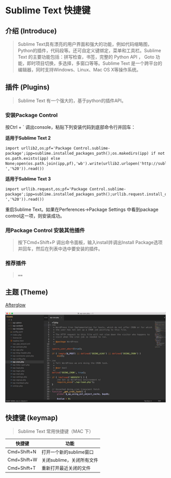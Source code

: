 # Sublime Text 快捷键

## 介绍 (Introduce)
> Sublime Text具有漂亮的用户界面和强大的功能，例如代码缩略图，Python的插件，代码段等。还可自定义键绑定，菜单和工具栏。Sublime Text 的主要功能包括：拼写检查，书签，完整的 Python API ， Goto 功能，即时项目切换，多选择，多窗口等等。Sublime Text 是一个跨平台的编辑器，同时支持Windows、Linux、Mac OS X等操作系统。

## 插件 (Plugins)
> Sublime Text 有一个强大的，基于python的插件API。

### 安装Package Control

按Ctrl + ` 调出console，粘贴下列安装代码到底部命令行并回车：

**适用于Sublime Text 2**

	import urllib2,os;pf='Package Control.sublime-package';ipp=sublime.installed_packages_path();os.makedirs(ipp) if not os.path.exists(ipp) else None;open(os.path.join(ipp,pf),'wb').write(urllib2.urlopen('http://sublime.wbond.net/'+pf.replace(' ','%20')).read())
	
**适用于Sublime Text 3**

	import urllib.request,os;pf='Package Control.sublime-package';ipp=sublime.installed_packages_path();urllib.request.install_opener(urllib.request.build_opener(urllib.request.ProxyHandler()));open(os.path.join(ipp,pf),'wb').write(urllib.request.urlopen('http://sublime.wbond.net/'+pf.replace(' ','%20')).read())

重启Sublime Text。如果在Perferences->Package Settings 中看到package control这一项，则安装成功。

### 用Package Control 安装其他插件
> 按下Cmd+Shift+P 调出命令面板，输入install并调出Install Package选项并回车，然后在列表中选中要安装的插件。

### 推荐插件
> `==`

## 主题 (Theme)
[Afterglow](https://github.com/YabataDesign/afterglow-theme)

![图片](/Screenshots/D4CD1C6C-F456-4EB3-BD17-7EFA58D5AA54.png)

## 快捷键 (keymap)
> Sublime Text 常用快捷键（MAC 下）

快捷键 		    | 功能
------------- | -------------
Cmd+Shift+N   | 打开一个新的sublime窗口
Cmd+Shift+W   | 关闭sublime，关闭所有文件
Cmd+Shift+T   | 重新打开最近关闭的文件



